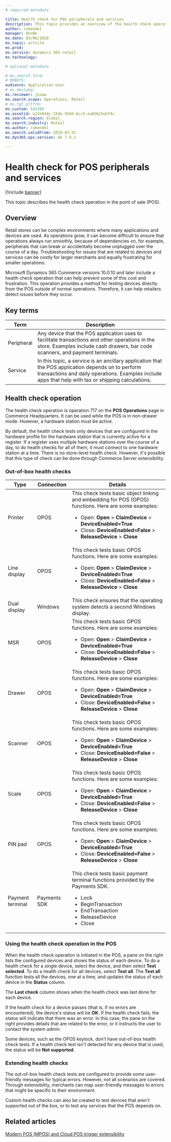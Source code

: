 ```yaml
---
# required metadata

title: Health check for POS peripherals and services
description: This topic provides an overview of the health check operation in the point of sale (POS).
author: rubendel
manager: AnnBe
ms.date: 03/06/2020
ms.topic: article
ms.prod: 
ms.service: dynamics-365-retail
ms.technology: 

# optional metadata

# ms.search.form: 
# ROBOTS: 
audience: Application User
# ms.devlang: 
ms.reviewer: josaw
ms.search.scope: Operations, Retail
# ms.tgt_pltfrm: 
ms.custom: 141393
ms.assetid: e23e944c-15de-459d-bcc5-ea03615ebf4c
ms.search.region: Global
ms.search.industry: Retail
ms.author: rubendel
ms.search.validFrom: 2019-03-31
ms.dyn365.ops.version: AX 7.0.1

---
```


# Health check for POS peripherals and services

[!include [banner](includes/banner.md)]

This topic describes the health check operation in the point of sale (POS).

## Overview

Retail stores can be complex environments where many applications and devices are used. As operations grow, it can become difficult to ensure that operations always run smoothly, because of dependencies on, for example, peripherals that can break or accidentally become unplugged over the course of a day. Troubleshooting for issues that are related to devices and services can be costly for larger merchants and equally frustrating for smaller operations.

Microsoft Dynamics 365 Commerce versions 10.0.10 and later include a health check operation that can help prevent some of this cost and frustration. This operation provides a method for testing devices directly from the POS outside of normal operations. Therefore, it can help retailers detect issues before they occur.

## Key terms

| Term | Description |
|---|---|
| Peripheral | Any device that the POS application uses to facilitate transactions and other operations in the store. Examples include cash drawers, bar code scanners, and payment terminals. |
| Service | In this topic, a service is an ancillary application that the POS application depends on to perform transactions and daily operations. Examples include apps that help with tax or shipping calculations. |

## Health check operation

The health check operation is operation 717 on the **POS Operations** page in Commerce Headquarters. It can be used while the POS is in non-drawer mode. However, a hardware station must be active.

By default, the health check tests only devices that are configured in the hardware profile for the hardware station that is currently active for a register. If a register uses multiple hardware stations over the course of a day, to do health checks for all of them, it must connect to one hardware station at a time. There is no store-level health check. However, it's possible that this type of check can be done through Commerce Server extensibility.

### Out-of-box health checks

| Type | Connection | Details |
|---|---|---|
| Printer | OPOS | This check tests basic object linking and embedding for POS (OPOS) functions. Here are some examples:<ul><li>Open: **Open** &gt; **ClaimDevice** &gt; **DeviceEnabled=True**</li><li>Close: **DeviceEnabled=False** &gt; **ReleaseDevice** &gt; **Close**</li></ul> |
| Line display | OPOS | This check tests basic OPOS functions. Here are some examples:<ul><li>Open: **Open** &gt; **ClaimDevice** &gt; **DeviceEnabled=True**</li><li>Close: **DeviceEnabled=False** &gt; **ReleaseDevice** &gt; **Close**</li></ul> |
| Dual display | Windows | This check ensures that the operating system detects a second Windows display. | 
| MSR | OPOS | This check tests basic OPOS functions. Here are some examples:<ul><li>Open: **Open** &gt; **ClaimDevice** &gt; **DeviceEnabled=True**</li><li>Close: **DeviceEnabled=False** &gt; **ReleaseDevice** &gt; **Close**</li></ul> |
| Drawer | OPOS | This check tests basic OPOS functions. Here are some examples:<ul><li>Open: **Open** &gt; **ClaimDevice** &gt; **DeviceEnabled=True**</li><li>Close: **DeviceEnabled=False** &gt; **ReleaseDevice** &gt; **Close**</li></ul> | 
| Scanner | OPOS | This check tests basic OPOS functions. Here are some examples:<ul><li>Open: **Open** &gt; **ClaimDevice** &gt; **DeviceEnabled=True**</li><li>Close: **DeviceEnabled=False** &gt; **ReleaseDevice** &gt; **Close**</li></ul> | 
| Scale | OPOS | This check tests basic OPOS functions. Here are some examples:<ul><li>Open: **Open** &gt; **ClaimDevice** &gt; **DeviceEnabled=True**</li><li>Close: **DeviceEnabled=False** &gt; **ReleaseDevice** &gt; **Close**</li></ul> |
| PIN pad | OPOS | This check tests basic OPOS functions. Here are some examples:<ul><li>Open: **Open** &gt; **ClaimDevice** &gt; **DeviceEnabled=True**</li><li>Close: **DeviceEnabled=False** &gt; **ReleaseDevice** &gt; **Close**</li></ul> |
| Payment terminal | Payments SDK | This check tests basic payment terminal functions provided by the Payments SDK. <ul><li>Lock</li><li>BeginTransaction</li><li>EndTransaction</li><li>ReleaseDevice</li><li>Close</li></ul> |

### Using the health check operation in the POS

When the health check operation is initiated in the POS, a pane on the right lists the configured devices and shows the status of each device. To do a health check for a single device, select the device, and then select **Test selected**. To do a health check for all devices, select **Test all**. The **Test all** function tests all the devices, one at a time, and updates the status of each device in the **Status** column.

The **Last check** column shows when the health check was last done for each device.

If the health check for a device passes (that is, if no errors are encountered), the device's status will be **OK**. If the health check fails, the status will indicate that there was an error. In this case, the pane on the right provides details that are related to the error, or it instructs the user to contact the system admin.

Some devices, such as the OPOS keylock, don't have out-of-box health check tests. If a health check test isn't detected for any device that is used, the status will be **Not supported**.

### Extending health checks

The out-of-box health check tests are configured to provide some user-friendly messages for typical errors. However, not all scenarios are covered. Through extensibility, merchants can map user-friendly messages to errors that might be specific to their environment.

Custom health checks can also be created to test devices that aren't supported out of the box, or to test any services that the POS depends on.

## Related articles

[Modern POS (MPOS) and Cloud POS trigger extensibility](https://docs.microsoft.com/dynamics365/commerce/dev-itpro/modern-pos-trigger-extensibility)
